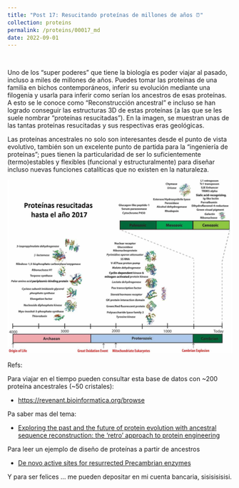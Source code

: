 ```yaml
---
title: "Post 17: Resucitando proteínas de millones de años ⏰"
collection: proteins
permalink: /proteins/00017_md
date: 2022-09-01
---
```


&nbsp;

Uno de los “super poderes” que tiene la biología es poder viajar al pasado, incluso a miles de millones de años. Puedes tomar las proteínas de una familia en bichos contemporáneos, inferir su evolución mediante una filogenia y usarla para inferir como serían los ancestros de esas proteínas.  A esto se le conoce como “Reconstrucción ancestral” e incluso se han logrado conseguir las estructuras 3D de estas proteínas (a las que se les suele nombrar “proteínas resucitadas”). En la imagen, se muestran unas de las tantas proteínas resucitadas y sus respectivas eras geológicas.

Las proteínas ancestrales no solo son interesantes desde el punto de vista evolutivo, también son un excelente punto de partida para la “ingeniería de proteínas”; pues tienen la particularidad de ser lo suficientemente (termo)estables y flexibles (funcional y estructuralmente) para diseñar incluso nuevas funciones catalíticas que no existen en la naturaleza.

![img](/images/proteins/00017_ASR.jpg)


Refs:

Para viajar en el tiempo pueden consultar esta base de datos con ~200 proteína ancestrales (~50 cristales):
* https://revenant.bioinformatica.org/browse 

Pa saber mas del tema: 

* [Exploring the past and the future of protein evolution with ancestral sequence reconstruction: the ‘retro’ approach to protein engineering](https://portlandpress.com/biochemj/article-abstract/474/1/1/49393/Exploring-the-past-and-the-future-of-protein)

Para leer un ejemplo de diseño de proteínas a partir de ancestros 
* [De novo active sites for resurrected Precambrian enzymes](https://www.nature.com/articles/ncomms16113) 


Y para ser felices ... me pueden depositar en mi cuenta bancaria, sisisisisisi.
